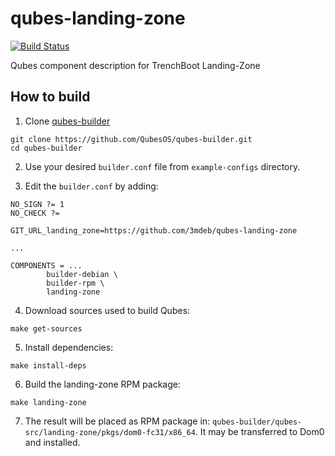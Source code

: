 # qubes-landing-zone

[![Build Status](https://travis-ci.com/3mdeb/qubes-landing-zone.svg?branch=master)](https://travis-ci.com/3mdeb/qubes-landing-zone)

Qubes component description for TrenchBoot Landing-Zone

## How to build

1. Clone [qubes-builder](https://github.com/QubesOS/qubes-builder)

```
git clone https://github.com/QubesOS/qubes-builder.git
cd qubes-builder
```

2. Use your desired `builder.conf` file from `example-configs` directory.

3. Edit the `builder.conf` by adding:

```
NO_SIGN ?= 1
NO_CHECK ?=

GIT_URL_landing_zone=https://github.com/3mdeb/qubes-landing-zone

...

COMPONENTS = ...
        builder-debian \
        builder-rpm \
        landing-zone
```

4. Download sources used to build Qubes:

```
make get-sources
```

5. Install dependencies:

```
make install-deps
```

6. Build the landing-zone RPM package:

```
make landing-zone
```

7. The result will be placed as RPM package in:
   `qubes-builder/qubes-src/landing-zone/pkgs/dom0-fc31/x86_64`. It may be
   transferred to Dom0 and installed.
